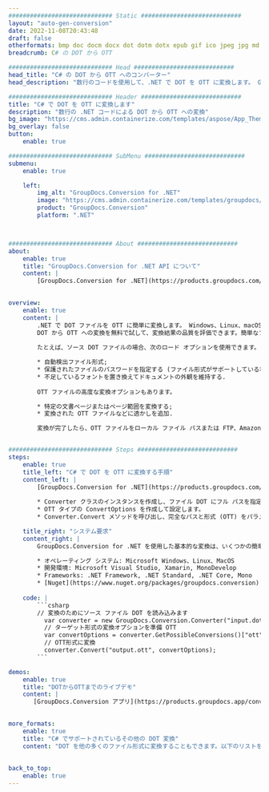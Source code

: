 ```yaml
---
############################# Static ############################
layout: "auto-gen-conversion"
date: 2022-11-08T20:43:48
draft: false
otherformats: bmp doc docm docx dot dotm dotx epub gif ico jpeg jpg md odt ott pdf png psd rtf tex tif tiff txt xps
breadcrumb: C# の DOT から OTT

############################# Head ############################
head_title: "C# の DOT から OTT へのコンバーター"
head_description: "数行のコードを使用して、.NET で DOT を OTT に変換します。 GroupDocs ドキュメント変換 API を使用して、160 を超えるファイル形式を変換します。"

############################# Header ############################
title: "C# で DOT を OTT に変換します"
description: "数行の .NET コードによる DOT から OTT への変換"
bg_image: "https://cms.admin.containerize.com/templates/aspose/App_Themes/V3/images/bg/header1.png"
bg_overlay: false
button:
    enable: true

############################# SubMenu ############################
submenu:
    enable: true

    left:
        img_alt: "GroupDocs.Conversion for .NET"
        image: "https://cms.admin.containerize.com/templates/groupdocs/images/product-logos/90x90-noborder/groupdocs-conversion-net.png"
        product: "GroupDocs.Conversion"
        platform: ".NET"



############################# About ############################
about:
    enable: true
    title: "GroupDocs.Conversion for .NET API について"
    content: |
        [GroupDocs.Conversion for .NET](https://products.groupdocs.com/conversion/net/) を使用して、Microsoft Word、Excel、PowerPoint、PDF、Visio、およびその他の形式を変換できます。 GroupDocs.Conversion は、高いパフォーマンスが要求されるバックエンドおよび内部システムに適したスタンドアロン API です。 Microsoft や Open Office などのソフトウェアには依存しません。
    

overview:
    enable: true
    content: |
        .NET で DOT ファイルを OTT に簡単に変換します。 Windows、Linux、macOS など、任意のプラットフォームで C# コード行を 2 行だけ使用できます。
        DOT から OTT への変換を無料で試して、変換結果の品質を評価できます。簡単なファイル変換のシナリオに加えて、ソース DOT ファイルをロードし、出力 OTT 結果を保存するためのより高度なオプションを試すことができます。 
        
        たとえば、ソース DOT ファイルの場合、次のロード オプションを使用できます。

        * 自動検出ファイル形式;
        * 保護されたファイルのパスワードを指定する (ファイル形式がサポートしている場合);
        * 不足しているフォントを置き換えてドキュメントの外観を維持する.
        
        OTT ファイルの高度な変換オプションもあります。

        * 特定の文書ページまたはページ範囲を変換する;
        * 変換された OTT ファイルなどに透かしを追加.

        変換が完了したら、OTT ファイルをローカル ファイル パスまたは FTP、Amazon S3、Google Drive、Dropbox などのサードパーティ ストレージに保存できます。注意してください - DOT を {{ に変換するにはTO}} MS Office、Open Office、Adobe Acrobat Reader などの追加のソフトウェアをインストールする必要はありません。


############################# Steps ############################
steps:
    enable: true
    title_left: "C# で DOT を OTT に変換する手順"
    content_left: |
        [GroupDocs.Conversion for .NET](https://products.groupdocs.com/conversion/net/) を使用すると、開発者は数行のコードで DOT ファイルを OTT に簡単に変換できます。
        
        * Converter クラスのインスタンスを作成し、ファイル DOT にフル パスを指定します。
        * OTT タイプの ConvertOptions を作成して設定します。
        * Converter.Convert メソッドを呼び出し、完全なパスと形式 (OTT) をパラメーターとして渡します。

    title_right: "システム要求"
    content_right: |
        GroupDocs.Conversion for .NET を使用した基本的な変換は、いくつかの簡単な手順で実行できます。当社の API は、すべての主要なプラットフォームとオペレーティング システムでサポートされています。以下のコードを実行する前に、システムに次の前提条件がインストールされていることを確認してください。

        * オペレーティング システム: Microsoft Windows、Linux、MacOS
        * 開発環境: Microsoft Visual Studio, Xamarin, MonoDevelop
        * Frameworks: .NET Framework, .NET Standard, .NET Core, Mono
        * [Nuget](https://www.nuget.org/packages/groupdocs.conversion) から最新の GroupDocs.Conversion for .NET を取得します
         
    code: |
        ```csharp    
        // 変換のためにソース ファイル DOT を読み込みます
          var converter = new GroupDocs.Conversion.Converter("input.dot");
          // ターゲット形式の変換オプションを準備 OTT
          var convertOptions = converter.GetPossibleConversions()["ott"].ConvertOptions;
          // OTT形式に変換
          converter.Convert("output.ott", convertOptions);
        ```

demos:
    enable: true
    title: "DOTからOTTまでのライブデモ"
    content: |
       [GroupDocs.Conversion アプリ](https://products.groupdocs.app/conversion/family) Web サイトにアクセスして、今すぐ DOT を OTT に変換してください。オンラインデモには次の利点があります
          

more_formats:
    enable: true
    title: "C# でサポートされているその他の DOT 変換"
    content: "DOT を他の多くのファイル形式に変換することもできます。以下のリストをご覧ください。"
       
       
back_to_top:
    enable: true
---
```

